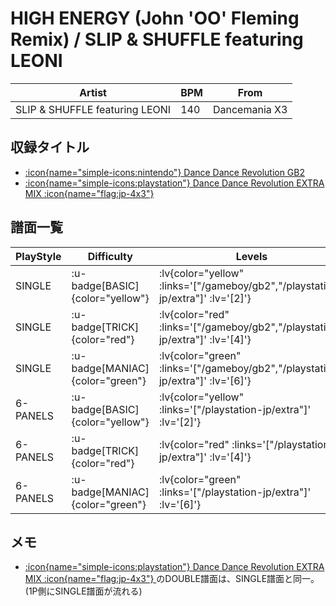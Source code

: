 # HIGH ENERGY (John 'OO' Fleming Remix) / SLIP & SHUFFLE featuring LEONI

|Artist|BPM|From|
|------|---|----|
|SLIP & SHUFFLE featuring LEONI|140|Dancemania X3|

## 収録タイトル

- [ :icon{name="simple-icons:nintendo"} Dance Dance Revolution GB2](/gameboy/gb2)
- [ :icon{name="simple-icons:playstation"} Dance Dance Revolution EXTRA MIX :icon{name="flag:jp-4x3"} ](/playstation-jp/extra)

## 譜面一覧

|PlayStyle|Difficulty|Levels|Notes|Movie|
|---------|----------|------|-----|-----|
|SINGLE| :u-badge[BASIC]{color="yellow"} | :lv{color="yellow" :links='["/gameboy/gb2","/playstation-jp/extra"]' :lv='[2]'} |101/0||
|SINGLE| :u-badge[TRICK]{color="red"} | :lv{color="red" :links='["/gameboy/gb2","/playstation-jp/extra"]' :lv='[4]'} |143/0||
|SINGLE| :u-badge[MANIAC]{color="green"} | :lv{color="green" :links='["/gameboy/gb2","/playstation-jp/extra"]' :lv='[6]'} |198/0||
|6-PANELS| :u-badge[BASIC]{color="yellow"} | :lv{color="yellow" :links='["/playstation-jp/extra"]' :lv='[2]'} |101/0||
|6-PANELS| :u-badge[TRICK]{color="red"} | :lv{color="red" :links='["/playstation-jp/extra"]' :lv='[4]'} |143/0||
|6-PANELS| :u-badge[MANIAC]{color="green"} | :lv{color="green" :links='["/playstation-jp/extra"]' :lv='[6]'} |198/0||

## メモ

- [ :icon{name="simple-icons:playstation"} Dance Dance Revolution EXTRA MIX :icon{name="flag:jp-4x3"} ](/playstation-jp/extra)のDOUBLE譜面は、SINGLE譜面と同一。(1P側にSINGLE譜面が流れる)
